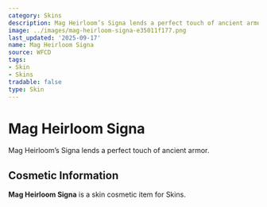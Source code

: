 ```yaml
---
category: Skins
description: Mag Heirloom’s Signa lends a perfect touch of ancient armor.
image: ../images/mag-heirloom-signa-e35011f177.png
last_updated: '2025-09-17'
name: Mag Heirloom Signa
source: WFCD
tags:
- Skin
- Skins
tradable: false
type: Skin
---
```


# Mag Heirloom Signa

Mag Heirloom’s Signa lends a perfect touch of ancient armor.

## Cosmetic Information

**Mag Heirloom Signa** is a skin cosmetic item for Skins.

